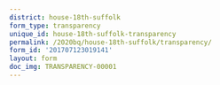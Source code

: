 ```yaml
---
district: house-18th-suffolk
form_type: transparency
unique_id: house-18th-suffolk-transparency
permalink: /2020bq/house-18th-suffolk/transparency/
form_id: '201707123019141'
layout: form
doc_img: TRANSPARENCY-00001
---
```

